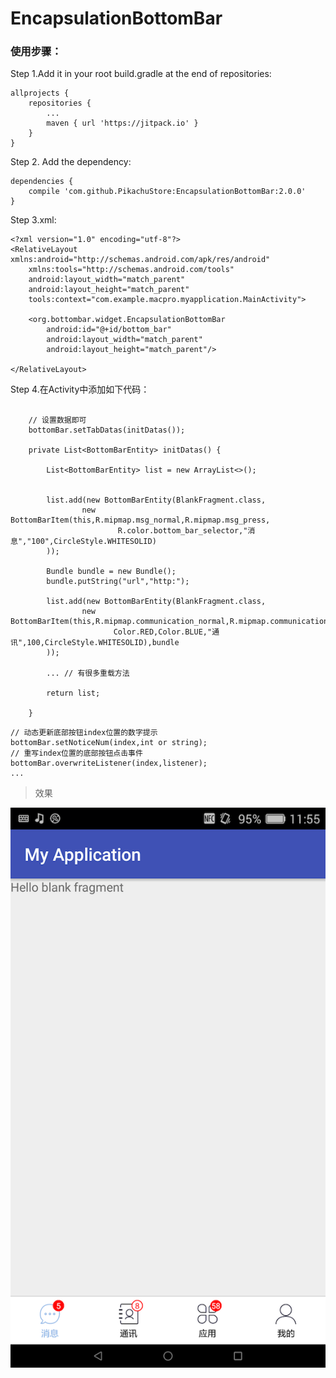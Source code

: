 # EncapsulationBottomBar
### 使用步骤：

Step 1.Add it in your root build.gradle at the end of repositories:
```
allprojects {
	repositories {
		...
		maven { url 'https://jitpack.io' }
	}
}
```

Step 2. Add the dependency:
```
dependencies {
	compile 'com.github.PikachuStore:EncapsulationBottomBar:2.0.0'
}
```

Step 3.xml:
```
<?xml version="1.0" encoding="utf-8"?>
<RelativeLayout xmlns:android="http://schemas.android.com/apk/res/android"
    xmlns:tools="http://schemas.android.com/tools"
    android:layout_width="match_parent"
    android:layout_height="match_parent"
    tools:context="com.example.macpro.myapplication.MainActivity">

    <org.bottombar.widget.EncapsulationBottomBar
        android:id="@+id/bottom_bar"
        android:layout_width="match_parent"
        android:layout_height="match_parent"/>

</RelativeLayout>
```

Step 4.在Activity中添加如下代码：
```

    // 设置数据即可
    bottomBar.setTabDatas(initDatas());

    private List<BottomBarEntity> initDatas() {

        List<BottomBarEntity> list = new ArrayList<>();


        list.add(new BottomBarEntity(BlankFragment.class,
                new BottomBarItem(this,R.mipmap.msg_normal,R.mipmap.msg_press,
                        R.color.bottom_bar_selector,"消息","100",CircleStyle.WHITESOLID)
        ));

        Bundle bundle = new Bundle();
        bundle.putString("url","http:");

        list.add(new BottomBarEntity(BlankFragment.class,
                new BottomBarItem(this,R.mipmap.communication_normal,R.mipmap.communication_press,
                       Color.RED,Color.BLUE,"通讯",100,CircleStyle.WHITESOLID),bundle
        ));

        ... // 有很多重载方法

        return list;

    }
```

```
// 动态更新底部按钮index位置的数字提示
bottomBar.setNoticeNum(index,int or string);
// 重写index位置的底部按钮点击事件
bottomBar.overwriteListener(index,listener);
... 
```
> 效果

![这里写图片描述](https://raw.githubusercontent.com/PikachuStore/EncapsulationBottomBar/master/Screenshot_2018-01-07-11-55-51.png)
